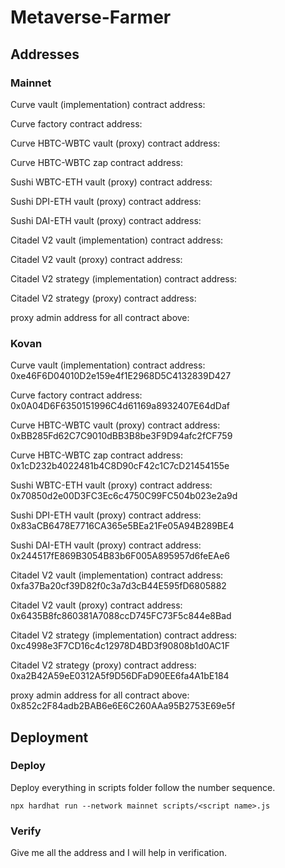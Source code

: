 # Metaverse-Farmer

## Addresses

### Mainnet

Curve vault (implementation) contract address: 

Curve factory contract address: 

Curve HBTC-WBTC vault (proxy) contract address: 

Curve HBTC-WBTC zap contract address: 

Sushi WBTC-ETH vault (proxy) contract address: 

Sushi DPI-ETH vault (proxy) contract address: 

Sushi DAI-ETH vault (proxy) contract address: 

Citadel V2 vault (implementation) contract address: 

Citadel V2 vault (proxy) contract address: 

Citadel V2 strategy (implementation) contract address: 

Citadel V2 strategy (proxy) contract address: 

proxy admin address for all contract above: 

### Kovan

Curve vault (implementation) contract address: 0xe46F6D04010D2e159e4f1E2968D5C4132839D427

Curve factory contract address: 0x0A04D6F6350151996C4d61169a8932407E64dDaf

Curve HBTC-WBTC vault (proxy) contract address: 0xBB285Fd62C7C9010dBB3B8be3F9D94afc2fCF759

Curve HBTC-WBTC zap contract address: 0x1cD232b4022481b4C8D90cF42c1C7cD21454155e

Sushi WBTC-ETH vault (proxy) contract address: 0x70850d2e00D3FC3Ec6c4750C99FC504b023e2a9d

Sushi DPI-ETH vault (proxy) contract address: 0x83aCB6478E7716CA365e5BEa21Fe05A94B289BE4

Sushi DAI-ETH vault (proxy) contract address: 0x244517fE869B3054B83b6F005A895957d6feEAe6

Citadel V2 vault (implementation) contract address: 0xfa37Ba20cf39D82f0c3a7d3cB44E595fD6805882

Citadel V2 vault (proxy) contract address: 0x6435B8fc860381A7088ccD745FC73F5c844e8Bad

Citadel V2 strategy (implementation) contract address: 0xc4998e3F7CD16c4c12978D4BD3f90808b1d0AC1F

Citadel V2 strategy (proxy) contract address: 0xa2B42A59eE0312A5f9D56DFaD90EE6fa4A1bE184

proxy admin address for all contract above: 0x852c2F84adb2BAB6e6E6C260AAa95B2753E69e5f

## Deployment

### Deploy

Deploy everything in scripts folder follow the number sequence.

```
npx hardhat run --network mainnet scripts/<script name>.js
```

### Verify
Give me all the address and I will help in verification.
